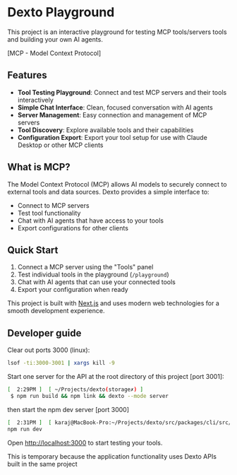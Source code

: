 # Dexto Playground

This project is an interactive playground for testing MCP tools/servers tools and building your own AI agents.

[MCP - Model Context Protocol]

## Features

- **Tool Testing Playground**: Connect and test MCP servers and their tools interactively
- **Simple Chat Interface**: Clean, focused conversation with AI agents
- **Server Management**: Easy connection and management of MCP servers
- **Tool Discovery**: Explore available tools and their capabilities
- **Configuration Export**: Export your tool setup for use with Claude Desktop or other MCP clients

## What is MCP?

The Model Context Protocol (MCP) allows AI models to securely connect to external tools and data sources. Dexto provides a simple interface to:

- Connect to MCP servers
- Test tool functionality
- Chat with AI agents that have access to your tools
- Export configurations for other clients

## Quick Start

1. Connect a MCP server using the "Tools" panel
2. Test individual tools in the playground (`/playground`)
3. Chat with AI agents that can use your connected tools
4. Export your configuration when ready

This project is built with [Next.js](https://nextjs.org) and uses modern web technologies for a smooth development experience.

## Developer guide

Clear out ports 3000 (linux):
```bash
lsof -ti:3000-3001 | xargs kill -9   
```

Start one server for the API at the root directory of this project [port 3001]:
```bash
[  2:29PM ]  [ ~/Projects/dexto(storage✗) ]
 $ npm run build && npm link && dexto --mode server
 ```

then start the npm dev server [port 3000]

```bash
[  2:31PM ]  [ karaj@MacBook-Pro:~/Projects/dexto/src/packages/cli/src/webui ]
npm run dev
```

Open [http://localhost:3000](http://localhost:3000) to start testing your tools.

This is temporary because the application functionality uses Dexto APIs built in the same project
